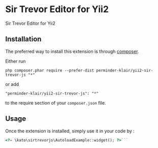 Sir Trevor Editor for Yii2
==========================
Sir Trevor Editor for Yii2

Installation
------------

The preferred way to install this extension is through [composer](http://getcomposer.org/download/).

Either run

```
php composer.phar require --prefer-dist perminder-klair/yii2-sir-trevor-js "*"
```

or add

```
"perminder-klair/yii2-sir-trevor-js": "*"
```

to the require section of your `composer.json` file.


Usage
-----

Once the extension is installed, simply use it in your code by  :

```php
<?= \kato\sirtrevorjs\AutoloadExample::widget(); ?>```